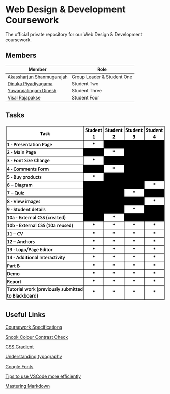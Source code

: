 # Web Design & Development Coursework
The official private repository for our Web Design &amp; Development coursework.

## Members

| Member                                                      | Role                       |
| ----------------------------------------------------------- | -------------------------- |
| [Akassharjun Shanmugarajah](https://github.com/akassharjun) | Group Leader & Student One |
| [Dinuka Piyadiyagama](https://github.com/DinDev3)           | Student Two                |
| [Yuwarajalingam Dinesh](https://github.com/dineshyuwa)      | Student Three              |
| [Visal Rajapakse](https://github.com/v15a1)                 | Student Four               |

## Tasks
![tasks](assets/tasks.png)

## Useful Links
[Coursework Specifications](https://github.com/akassharjun/wdd-coursework/blob/master/assets/coursework-specifications.pdf)

[Snook Colour Contrast Check](https://snook.ca/technical/colour_contrast/colour.html#fg=33FF33,bg=333333)

[CSS Gradient](https://cssgradient.io/)

[Understanding typography](https://material.io/design/typography/understanding-typography.html)

[Google Fonts](https://fonts.google.com/)

[Tips to use VSCode more efficiently](https://dev.to/selrond/tips-to-use-vscode-more-efficiently-3h6p)

[Mastering Markdown](https://guides.github.com/features/mastering-markdown/)
